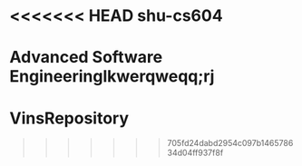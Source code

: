 <<<<<<< HEAD
shu-cs604
=========

Advanced Software Engineeringlkwerqweqq;rj
=======
VinsRepository
==============
>>>>>>> 705fd24dabd2954c097b146578634d04ff937f8f
